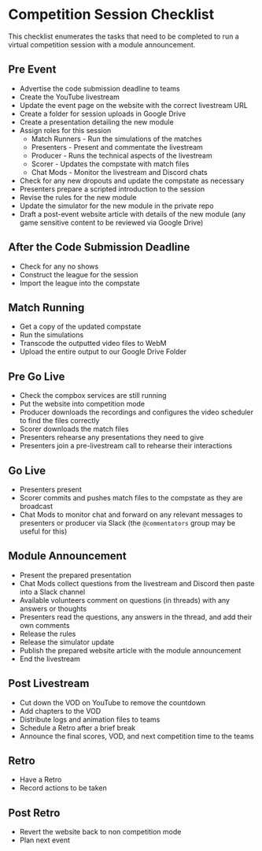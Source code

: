 # Competition Session Checklist

This checklist enumerates the tasks that need to be completed to run a virtual competition session with a module announcement.

## Pre Event

- Advertise the code submission deadline to teams
- Create the YouTube livestream
- Update the event page on the website with the correct livestream URL
- Create a folder for session uploads in Google Drive
- Create a presentation detailing the new module
- Assign roles for this session
    - Match Runners - Run the simulations of the matches
    - Presenters - Present and commentate the livestream
    - Producer - Runs the technical aspects of the livestream
    - Scorer - Updates the compstate with match files
    - Chat Mods - Monitor the livestream and Discord chats
- Check for any new dropouts and update the compstate as necessary
- Presenters prepare a scripted introduction to the session
- Revise the rules for the new module
- Update the simulator for the new module in the private repo
- Draft a post-event website article with details of the new module (any game sensitive content to be reviewed via Google Drive)

## After the Code Submission Deadline

- Check for any no shows
- Construct the league for the session
- Import the league into the compstate

## Match Running

- Get a copy of the updated compstate
- Run the simulations
- Transcode the outputted video files to WebM
- Upload the entire output to our Google Drive Folder

## Pre Go Live

- Check the compbox services are still running
- Put the website into competition mode
- Producer downloads the recordings and configures the video scheduler to find the files correctly
- Scorer downloads the match files
- Presenters rehearse any presentations they need to give
- Presenters join a pre-livestream call to rehearse their interactions

## Go Live

- Presenters present
- Scorer commits and pushes match files to the compstate as they are broadcast
- Chat Mods to monitor chat and forward on any relevant messages to presenters or producer via Slack (the `@commentators` group may be useful for this)

## Module Announcement

- Present the prepared presentation
- Chat Mods collect questions from the livestream and Discord then paste into a Slack channel
- Available volunteers comment on questions (in threads) with any answers or thoughts
- Presenters read the questions, any answers in the thread, and add their own comments
- Release the rules
- Release the simulator update
- Publish the prepared website article with the module announcement
- End the livestream

## Post Livestream

- Cut down the VOD on YouTube to remove the countdown
- Add chapters to the VOD
- Distribute logs and animation files to teams
- Schedule a Retro after a brief break
- Announce the final scores, VOD, and next competition time to the teams

## Retro

- Have a Retro
- Record actions to be taken

## Post Retro

- Revert the website back to non competition mode
- Plan next event
